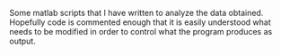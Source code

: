 Some matlab scripts that I have written to analyze the data obtained. Hopefully code is commented enough that it is
easily understood what needs to be modified in order to control what the program produces as output.
